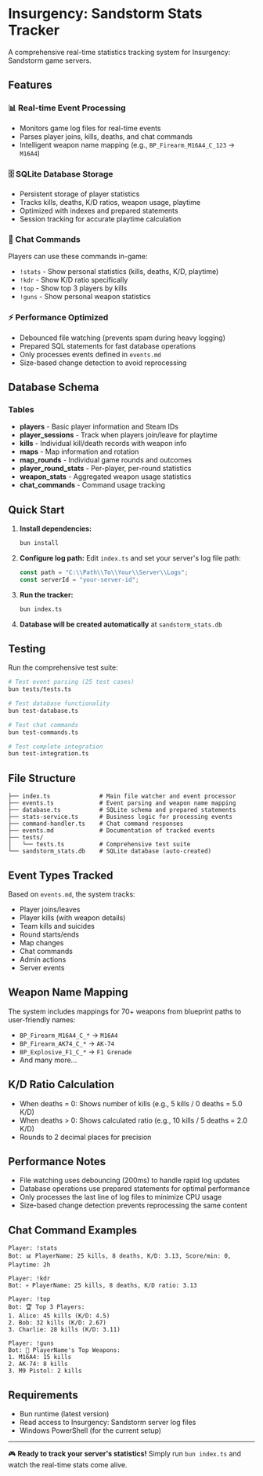 # Insurgency: Sandstorm Stats Tracker

A comprehensive real-time statistics tracking system for Insurgency: Sandstorm game servers.

## Features

### 📊 Real-time Event Processing

- Monitors game log files for real-time events
- Parses player joins, kills, deaths, and chat commands
- Intelligent weapon name mapping (e.g., `BP_Firearm_M16A4_C_123` → `M16A4`)

### 🗄️ SQLite Database Storage

- Persistent storage of player statistics
- Tracks kills, deaths, K/D ratios, weapon usage, playtime
- Optimized with indexes and prepared statements
- Session tracking for accurate playtime calculation

### 🤖 Chat Commands

Players can use these commands in-game:

- `!stats` - Show personal statistics (kills, deaths, K/D, playtime)
- `!kdr` - Show K/D ratio specifically
- `!top` - Show top 3 players by kills
- `!guns` - Show personal weapon statistics

### ⚡ Performance Optimized

- Debounced file watching (prevents spam during heavy logging)
- Prepared SQL statements for fast database operations
- Only processes events defined in `events.md`
- Size-based change detection to avoid reprocessing

## Database Schema

### Tables

- **players** - Basic player information and Steam IDs
- **player_sessions** - Track when players join/leave for playtime
- **kills** - Individual kill/death records with weapon info
- **maps** - Map information and rotation
- **map_rounds** - Individual game rounds and outcomes
- **player_round_stats** - Per-player, per-round statistics
- **weapon_stats** - Aggregated weapon usage statistics
- **chat_commands** - Command usage tracking

## Quick Start

1. **Install dependencies:**

   ```bash
   bun install
   ```

2. **Configure log path:**
   Edit `index.ts` and set your server's log file path:

   ```typescript
   const path = "C:\\Path\\To\\Your\\Server\\Logs";
   const serverId = "your-server-id";
   ```

3. **Run the tracker:**

   ```bash
   bun index.ts
   ```

4. **Database will be created automatically** at `sandstorm_stats.db`

## Testing

Run the comprehensive test suite:

```bash
# Test event parsing (25 test cases)
bun tests/tests.ts

# Test database functionality
bun test-database.ts

# Test chat commands
bun test-commands.ts

# Test complete integration
bun test-integration.ts
```

## File Structure

```
├── index.ts              # Main file watcher and event processor
├── events.ts             # Event parsing and weapon name mapping
├── database.ts           # SQLite schema and prepared statements
├── stats-service.ts      # Business logic for processing events
├── command-handler.ts    # Chat command responses
├── events.md             # Documentation of tracked events
├── tests/
│   └── tests.ts          # Comprehensive test suite
└── sandstorm_stats.db    # SQLite database (auto-created)
```

## Event Types Tracked

Based on `events.md`, the system tracks:

- Player joins/leaves
- Player kills (with weapon details)
- Team kills and suicides
- Round starts/ends
- Map changes
- Chat commands
- Admin actions
- Server events

## Weapon Name Mapping

The system includes mappings for 70+ weapons from blueprint paths to user-friendly names:

- `BP_Firearm_M16A4_C_*` → `M16A4`
- `BP_Firearm_AK74_C_*` → `AK-74`
- `BP_Explosive_F1_C_*` → `F1 Grenade`
- And many more...

## K/D Ratio Calculation

- When deaths = 0: Shows number of kills (e.g., 5 kills / 0 deaths = 5.0 K/D)
- When deaths > 0: Shows calculated ratio (e.g., 10 kills / 5 deaths = 2.0 K/D)
- Rounds to 2 decimal places for precision

## Performance Notes

- File watching uses debouncing (200ms) to handle rapid log updates
- Database operations use prepared statements for optimal performance
- Only processes the last line of log files to minimize CPU usage
- Size-based change detection prevents reprocessing the same content

## Chat Command Examples

```
Player: !stats
Bot: 📊 PlayerName: 25 kills, 8 deaths, K/D: 3.13, Score/min: 0, Playtime: 2h

Player: !kdr
Bot: 💀 PlayerName: 25 kills, 8 deaths, K/D ratio: 3.13

Player: !top
Bot: 🏆 Top 3 Players:
1. Alice: 45 kills (K/D: 4.5)
2. Bob: 32 kills (K/D: 2.67)
3. Charlie: 28 kills (K/D: 3.11)

Player: !guns
Bot: 🔫 PlayerName's Top Weapons:
1. M16A4: 15 kills
2. AK-74: 8 kills
3. M9 Pistol: 2 kills
```

## Requirements

- Bun runtime (latest version)
- Read access to Insurgency: Sandstorm server log files
- Windows PowerShell (for the current setup)

---

🎮 **Ready to track your server's statistics!** Simply run `bun index.ts` and watch the real-time stats come alive.
